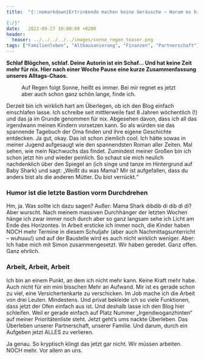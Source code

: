 ```yaml
---
title:  "{::nomarkdown}Ertrinkende machen keine Geräusche – Warum es hier so ruhig ist

{:/}"
date:   2022-09-27 10:00:00 +0200
header:
  teaser: ../../../../../images/sonne_regen_teaser.png
tags: ["Familienleben", "Altbausanierung", "Finanzen", "Partnerschaft"]
---
```


**Schlaf Blögchen, schlaf. Deine Autorin ist ein Schaf… Und hat keine Zeit mehr für nix. Hier nach einer Woche Pause eine kurze Zusammenfassung unseres Alltags-Chaos.**

<figure>
  <img src="../../../../../images/sonne_regen.png" alt="">
  <figcaption>Auf Regen folgt Sonne, heißt es immer. Bei mir regnet es jetzt aber auch schon ganz schön lange, finde ich.</figcaption>
</figure>      

Derzeit bin ich wirklich hart am Überlegen, ob ich den Blog einfach einschlafen lasse. Ich schreibe seit mittlerweile fast 8 Jahren wöchentlich (!) und das ja im Grunde genommen für nix. Abgesehen davon, dass ich all das irgendwann meinen Kindern vorsetzen kann. So als würden sie das spannende Tagebuch der Oma finden und ihre eigene Geschichte entdecken. Ja gut, okay. Das ist schon ziemlich cool. Ich hätte sowas in meiner Jugend aufgesaugt wie den spannendsten Roman aller Zeiten. Mal sehen, wie mein Nachwuchs das findet. Zumindest meiner Großen bin ich schon jetzt hin und wieder peinlich. So schaut sie mich neulich nachdenklich über den Spiegel an (ich singe und tanze im Hintergrund auf Baby Shark) und sagt: „Weißt du was Mama? Mir ist aufgefallen, dass du anders bist als die anderen Mütter. Du bist verrückt.“

<h3>Humor ist die letzte Bastion vorm Durchdrehen</h3>

Hm, ja. Was sollte ich dazu sagen? Außer: Mama Shark dibdib di dib di di? Aber wurscht. Nach meinem massiven Durchhänger der letzten Wochen hänge ich zwar immer noch durch aber so ganz langsam sehe ich Licht am Ende des Horizontes. In Arbeit ersticke ich immer noch, die Kinder haben NOCH mehr Termine in diesem Schuljahr (aber auch Nachmittagsunterricht – wuhuuu!) und auf der Baustelle wird es auch nicht wirklich weniger. Aber: Ich habe mich mit Simon zusammengesetzt. Wir haben geredet. Ganz offen. Ganz ehrlich. 

<h3>Arbeit, Arbeit, Arbeit</h3>

Ich bin an einem Punkt, an dem ich nicht mehr kann. Keine Kraft mehr habe. Auch nicht für ein mini bisschen Mehr an Aufwand. Mir ist es gerade schon zu viel, eine Versichertenkarte zu verschicken. Im Job mache ich die Arbeit von drei Leuten. Mindestens. Und privat bekleide ich so viele Funktionen, dass jetzt der Ofen einfach aus ist. Und deshalb lasse ich den Blog hier schleifen. Weil er gerade einfach auf Platz Nummer „Irgendwoganzhinten“ auf meiner Prioritätenliste steht. Jetzt geht’s ums nackte Überleben. Das Überleben unserer Partnerschaft, unserer Familie. Und darum, durch ein Aufgeben jetzt ALLES zu verlieren.

Ja genau. So kryptisch klingt das jetzt gar nicht. Wir müssen arbeiten. NOCH mehr. Vor allem an uns. 




 









 















 















 

 





 

  


 
 
 
 


   


 



 






 






 


 
 






















 








 

   



















  












 






 





  


  






					 


 
 








